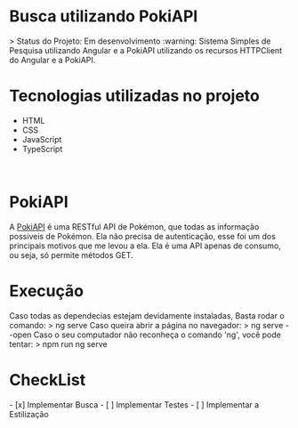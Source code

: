<h1>Busca utilizando PokiAPI</h1>
> Status do Projeto: Em desenvolvimento :warning:
Sistema Simples de Pesquisa utilizando Angular e a PokiAPI
utilizando os recursos HTTPClient do Angular e a PokiAPI.
<br>
<h1>Tecnologias utilizadas no projeto</h1>
<ul>
<li>HTML</li>
<li>CSS</li>
<li>JavaScript</li>
<li>TypeScript</li>
</ul>
<br>
<h1>PokiAPI</h1>
A <a href="https://pokeapi.co/">PokiAPI</a> é uma RESTful API de Pokémon, que todas as informação possiveis de Pokémon.
Ela não precisa de autenticação, esse foi um dos principais motivos que me levou a ela.
Ela é uma API apenas de consumo, ou seja, só permite métodos GET.
<br>
<h1>Execução</h1>
Caso todas as dependecias estejam devidamente instaladas, Basta rodar o comando: 
> ng serve
Caso queira abrir a página no navegador:
> ng serve --open
Caso o seu computador não reconheça o comando 'ng', você pode tentar:
> npm run ng serve
<br>
<h1>CheckList</h1>
- [x] Implementar Busca
- [ ] Implementar Testes
- [ ] Implementar a Estilização


